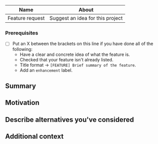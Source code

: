 | Name            | About                            |
| --------------- | -------------------------------- |
| Feature request | Suggest an idea for this project |

### Prerequisites

- [ ] Put an X between the brackets on this line if you have done all of the following:
  - Have a clear and concrete idea of what the feature is.
  - Checked that your feature isn't already listed.
  - Title format -> `[FEATURE] Brief summary of the feature`.
  - Add an `enhancement` label.

## Summary

<!-- One paragraph explanation of the feature. -->

## Motivation

<!-- Why are we doing this? What use cases does it support? What is the expected outcome? -->

## Describe alternatives you've considered

<!-- A clear and concise description of the alternative solutions you've considered. Be sure to explain why existing customizability isn't suitable for this feature. -->

## Additional context

<!-- Add any other context or screenshots about the feature request here. If you're uploading a screenshot, please mention the device details in which the screenshot was taken, in a codeblock. -->

<!-- To resize image <img src="/uploads/b3862ec0e15050ca2490f7fc7c03c2bc/image.png" width="230" height="500" />  -->
